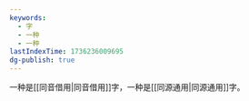 ```yaml
---
keywords:
  - 字
  - 一种
  - 一种
lastIndexTime: 1736236009695
dg-publish: true
---
```

一种是[[同音借用\|同音借用]]字，一种是[[同源通用\|同源通用]]字。